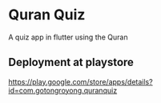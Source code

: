 # Quran Quiz
A quiz app in flutter using the Quran

## Deployment at playstore
https://play.google.com/store/apps/details?id=com.gotongroyong.quranquiz
